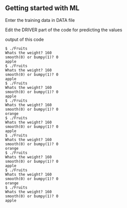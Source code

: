 ## Getting started with ML

Enter the training data in DATA file

Edit the DRIVER part of the code for predicting the values

output of this code

```
$ ./Fruits
Whats the weight? 160
smooth(0) or bumpy(1)? 0
apple
$ ./Fruits
Whats the weight? 160
smooth(0) or bumpy(1)? 0
apple
$ ./Fruits
Whats the weight? 160
smooth(0) or bumpy(1)? 0
apple
$ ./Fruits
Whats the weight? 160
smooth(0) or bumpy(1)? 0
orange
$ ./Fruits
Whats the weight? 160
smooth(0) or bumpy(1)? 0
apple
$ ./Fruits
Whats the weight? 160
smooth(0) or bumpy(1)? 0
orange
$ ./Fruits
Whats the weight? 160
smooth(0) or bumpy(1)? 0
apple
$ ./Fruits
Whats the weight? 160
smooth(0) or bumpy(1)? 0
orange
$ ./Fruits
Whats the weight? 160
smooth(0) or bumpy(1)? 0
apple
```
